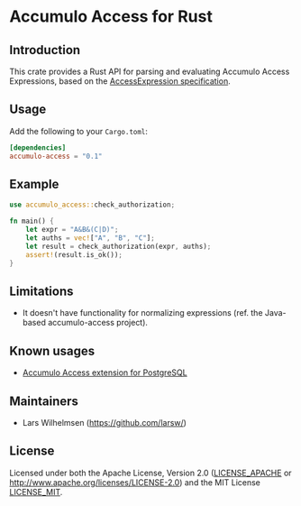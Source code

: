 # Accumulo Access for Rust

## Introduction

This crate provides a Rust API for parsing and evaluating Accumulo Access Expressions, based on the [AccessExpression specification](https://github.com/apache/accumulo-access/blob/main/SPECIFICATION.md).

## Usage

Add the following to your `Cargo.toml`:

```toml
[dependencies]
accumulo-access = "0.1"
```

## Example

```rust
use accumulo_access::check_authorization;

fn main() {
    let expr = "A&B&(C|D)";
    let auths = vec!["A", "B", "C"];
    let result = check_authorization(expr, auths);
    assert!(result.is_ok());
}
```

## Limitations

* It doesn't have functionality for normalizing expressions (ref. the Java-based accumulo-access project).

## Known usages

* [Accumulo Access extension for PostgreSQL](https://github.com/larsw/accumulo-access-pg)

## Maintainers

* Lars Wilhelmsen (https://github.com/larsw/)

## License

Licensed under both the Apache License, Version 2.0 ([LICENSE_APACHE](accumulo-access/LICENSE_APACHE) or http://www.apache.org/licenses/LICENSE-2.0) and the MIT License [LICENSE_MIT](accumulo-access/LICENSE_MIT).

